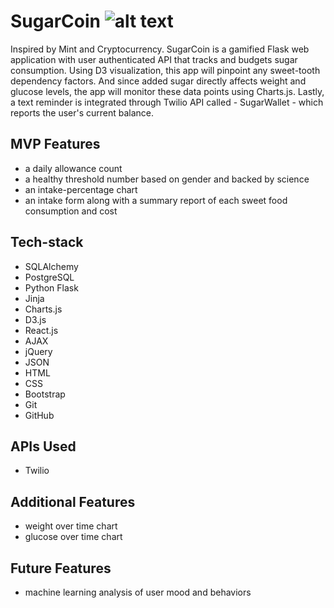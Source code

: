 # SugarCoin ![alt text](https://res.cloudinary.com/dvhvxgxtf/image/upload/c_scale,h_887/v1554499906/logo_with_text_zstjng.png)

Inspired by Mint and Cryptocurrency. 
SugarCoin is a gamified Flask web application with user authenticated API that tracks and budgets sugar consumption. 
Using D3 visualization, this app will pinpoint any sweet-tooth dependency factors. 
And since added sugar directly affects weight and glucose levels, the app will monitor these data points using Charts.js. 
Lastly, a text reminder is integrated through Twilio API called - SugarWallet - which reports the user's current balance.

## MVP Features
+ a daily allowance count 
+ a healthy threshold number based on gender and backed by science 
+ an intake-percentage chart 
+ an intake form along with a summary report of each sweet food consumption and cost

## Tech-stack
+ SQLAlchemy 
+ PostgreSQL
+ Python Flask 
+ Jinja 
+ Charts.js
+ D3.js 
+ React.js
+ AJAX 
+ jQuery
+ JSON
+ HTML 
+ CSS 
+ Bootstrap
+ Git
+ GitHub

## APIs Used
+ Twilio

## Additional Features
+ weight over time chart
+ glucose over time chart

## Future Features
+ machine learning analysis of user mood and behaviors
